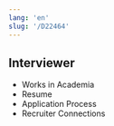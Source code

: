 ```yaml
---
lang: 'en'
slug: '/D22464'
---
```


## Interviewer

- Works in Academia
- Resume
- Application Process
- Recruiter Connections

<head>
  <html lang="en-US"/>
</head>
